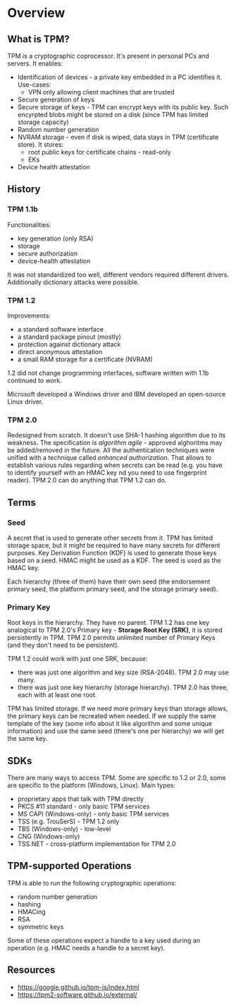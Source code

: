 # Overview

## What is TPM?

TPM is a cryptographic coprocessor. It's present in personal PCs and servers. It
enables:

- Identification of devices - a private key embedded in a PC identifies it.
  Use-cases:
  - VPN only allowing client machines that are trusted
- Secure generation of keys
- Secure storage of keys - TPM can encrypt keys with its public key. Such
  encyrpted blobs might be stored on a disk (since TPM has limited storage
  capacity)
- Random number generation
- NVRAM storage - even if disk is wiped, data stays in TPM (certificate store).
  It stores:
  - root public keys for certificate chains - read-only
  - EKs
- Device health attestation

## History

### TPM 1.1b

Functionalities:

- key generation (only RSA)
- storage
- secure authorization
- device-health attestation

It was not standardized too well, different vendors required different drivers.
Additionally dictionary attacks were possible.

### TPM 1.2

Improvements:

- a standard software interface
- a standard package pinout (mostly)
- protection against dictionary attack
- direct anonymous attestation
- a small RAM storage for a certificate (NVRAM)

1.2 did not change programming interfaces, software written with 1.1b continued
to work.

Microsoft developed a Windows driver and IBM developed an open-source Linux
driver.

### TPM 2.0

Redesigned from scratch. It doesn't use SHA-1 hashing algorithm due to its
weakness. The specification is _algorithm agile_ - approved alghoritms may be
added/removed in the future. All the authentication techniques were unified with
a technique called _enhanced authorization_. That allows to establish various
rules regarding when secrets can be read (e.g. you have to identify yourself
with an HMAC key nd you need to use fingerprint reader). TPM 2.0 can do anything
that TPM 1.2 can do.

## Terms

### Seed

A secret that is used to generate other secrets from it. TPM has limited storage
space, but it might be required to have many secrets for different purposes. Key
Derivation Function (KDF) is used to generate those keys based on a seed. HMAC
might be used as a KDF. The seed is used as the HMAC key.

Each hierarchy (three of them) have their own seed (the endorsement primary
seed, the platform primary seed, and the storage primary seed).

### Primary Key

Root keys in the hierarchy. They have no parent. TPM 1.2 has one key analogical
to TPM 2.0's Primary key - **Storage Root Key (SRK)**, it is stored persistently
in TPM. TPM 2.0 permits unlimited number of Primary Keys (and they don't need to
be persistent).

TPM 1.2 could work with just one SRK, because:

- there was just one algorithm and key size (RSA-2048). TPM 2.0 may use many.
- there was just one key hierarchy (storage hierarchy). TPM 2.0 has three, each
  with at least one root.

TPM has limited storage. If we need more primary keys than storage allows, the
primary keys can be recreated when needed. If we supply the same template of the
key (some info about it like algorithm and some unique information) and use the
same seed (there's one per hierarchy) we will get the same key.

## SDKs

There are many ways to access TPM. Some are specific to 1.2 or 2.0, some are
specific to the platform (Windows, Linux). Main types:

- proprietary apps that talk with TPM directly
- PKCS #11 standard - only basic TPM services
- MS CAPI (Windows-only) - only basic TPM services
- TSS (e.g. TrouSerS) - TPM 1.2 only
- TBS (Windows-only) - low-level
- CNG (Windows-only)
- TSS.NET - cross-platform implementation for TPM 2.0

## TPM-supported Operations

TPM is able to run the following cryptographic operations:

- random number generation
- hashing
- HMACing
- RSA
- symmetric keys

Some of these operations expect a handle to a key used during an operation (e.g. HMAC needs a handle to a secret key).

## Resources

- https://google.github.io/tpm-js/index.html
- https://tpm2-software.github.io/external/